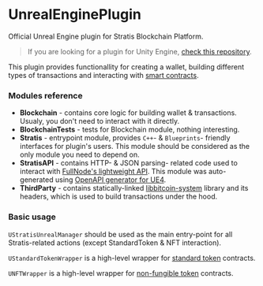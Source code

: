 # UnrealEnginePlugin
Official Unreal Engine plugin for Stratis Blockchain Platform.

> If you are looking for a plugin for Unity Engine, [check this repository](https://github.com/stratisproject/Unity3dIntegration).

This plugin provides functionallity for creating a wallet, building different types of transactions and interacting with [smart contracts](https://academy.stratisplatform.com/Architecture%20Reference/SmartContracts/smartcontracts-introduction.html).

### Modules reference
* **Blockchain** - contains core logic for building wallet & transactions. Usualy, you don't need to interact with it directly.
* **BlockchainTests** - tests for Blockchain module, nothing interesting.
* **Stratis** - entrypoint module, provides `C++`- & `Blueprints`- friendly interfaces for plugin's users. This module should be considered as the only module you need to depend on.
* **StratisAPI** - contains HTTP- & JSON parsing- related code used to interact with [FullNode's lightweight API](https://github.com/stratisproject/StratisFullNode/tree/master/src/Stratis.Features.Unity3dApi). This module was auto-generated using [OpenAPI generator for UE4](https://openapi-generator.tech/docs/generators/cpp-ue4/).
* **ThirdParty** - contains statically-linked [libbitcoin-system](https://github.com/libbitcoin/libbitcoin-system) library and its headers, which is used to build transactions under the hood.

### Basic usage

`UStratisUnrealManager` should be used as the main entry-point for all Stratis-related actions (except StandardToken & NFT interaction).

`UStandardTokenWrapper` is a high-level wrapper for [standard token](https://ethereum.org/en/developers/docs/standards/tokens/erc-20/) contracts.

`UNFTWrapper` is a high-level wrapper for [non-fungible token](https://ethereum.org/en/developers/docs/standards/tokens/erc-721/) contracts.

